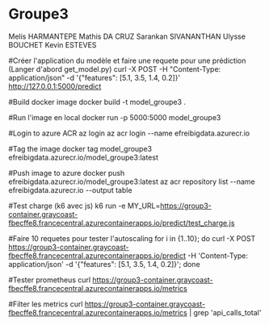 # Groupe3
Melis HARMANTEPE
Mathis DA CRUZ
Sarankan SIVANANTHAN
Ulysse BOUCHET
Kevin ESTEVES

#Créer l'application du modèle et faire une requete pour une prédiction
(Langer d'abord get_model.py)
curl -X POST -H "Content-Type: application/json" -d '{"features": [5.1, 3.5, 1.4, 0.2]}' http://127.0.0.1:5000/predict

#Build docker image
docker build -t model_groupe3 .

#Run l'image en local
docker run -p 5000:5000 model_groupe3

#Login to azure ACR
az login
az acr login --name efreibigdata.azurecr.io

#Tag the image
docker tag model_groupe3 efreibigdata.azurecr.io/model_groupe3:latest

#Push image to azure
docker push efreibigdata.azurecr.io/model_groupe3:latest
az acr repository list --name efreibigdata.azurecr.io --output table

#Test charge (k6 avec js)
k6 run -e MY_URL=https://group3-container.graycoast-fbecffe8.francecentral.azurecontainerapps.io/predict/test_charge.js

#Faire 10 requetes pour tester l'autoscaling
for i in {1..10}; do curl -X POST https://group3-container.graycoast-fbecffe8.francecentral.azurecontainerapps.io/predict -H 'Content-Type: application/json' -d '{"features": [5.1, 3.5, 1.4, 0.2]}'; done

#Tester prometheus
curl https://group3-container.graycoast-fbecffe8.francecentral.azurecontainerapps.io/metrics

#Filter les metrics
curl https://group3-container.graycoast-fbecffe8.francecentral.azurecontainerapps.io/metrics | grep 'api_calls_total'

